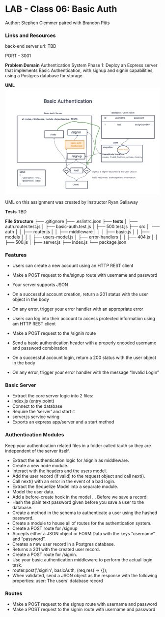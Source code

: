 # LAB - Class 06: Basic Auth

Author: Stephen Clemmer paired with Brandon Pitts

### Links and Resources

back-end server url: TBD

PORT - 3001

**Problem Domain**
Authentication System Phase 1: Deploy an Express server that implements Basic Authentication, with signup and signin capabilities, using a Postgres database for storage.

**UML**
![Lab 6 UML](./assets/Basic%20Authentication%20Whiteboard.png)

UML on this assignment was created by Instructor Ryan Gallaway

**Tests**
TBD

**File Structure**
├── .gitignore
├── .eslintrc.json
├── __tests__
│   ├── auth.router.test.js
│   ├── basic-auth.test.js
│   ├── 500.test.js
├── src
│   ├── auth
│   │   ├── router.js
│   │   ├── middleware
│   │   │   ├── basic.js
│   │   ├── models
│   │   │   ├── users-model.js
│   ├── error-handlers
│   │   ├── 404.js
│   │   ├── 500.js
│   ├── server.js
├── index.js
└── package.json

### Features

- Users can create a new account using an HTTP REST client
- Make a POST request to the/signup route with username and password
- Your server supports JSON
- On a successful account creation, return a 201 status with the user object in the body
- On any error, trigger your error handler with an appropriate error

- Users can log into their account to access protected information using am HTTP REST client
- Make a POST request to the /signin route
- Send a basic authentication header with a properly encoded username and password combination
- On a successful account login, return a 200 status with the user object in the body
- On any error, trigger your error handler with the message “Invalid Login”

### Basic Server

- Extract the core server logic into 2 files:
- index.js (entry point)
- Connect to the database
- Require the ‘server’ and start it
- server.js service wiring
- Exports an express app/server and a start method

### Authentication Modules

Keep your authentication related files in a folder called /auth so they are independent of the server itself.

- Extract the authentication logic for /signin as middleware.
- Create a new node module.
- Interact with the headers and the users model.
- Add the user record (if valid) to the request object and call next().
- Call next() with an error in the event of a bad login.
- Extract the Sequelize Model into a separate module.
- Model the user data.
- Add a before-create hook in the model … Before we save a record:
- Hash the plain text password given before you save a user to the database.
- Create a method in the schema to authenticate a user using the hashed password.
- Create a module to house all of routes for the authentication system.
- Create a POST route for /signup
- Accepts either a JSON object or FORM Data with the keys “username” and “password”.
- Creates a new user record in a Postgres database.
- Returns a 201 with the created user record.
- Create a POST route for /signin.
- Use your basic authentication middleware to perform the actual login task.
- router.post('/signin', basicAuth, (req,res) => {});
- When validated, send a JSON object as the response with the following properties: user: The users’ database record

### Routes

- Make a POST request to the signup route with username and password
- Make a POST request to the signin route with username and password
